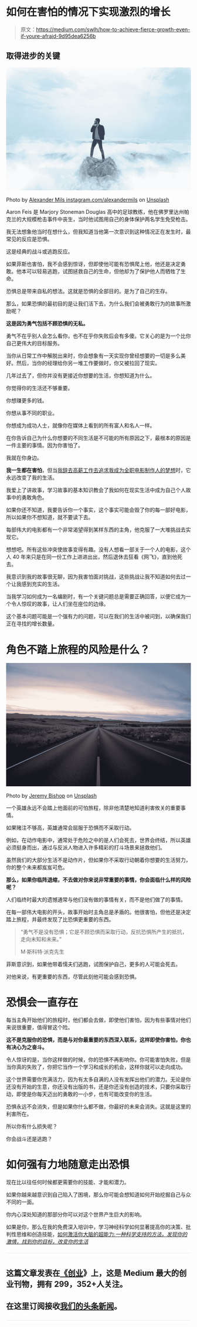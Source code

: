 # 如何在害怕的情况下实现激烈的增长

> 原文：<https://medium.com/swlh/how-to-achieve-fierce-growth-even-if-youre-afraid-9d95dea6256b>

## 取得进步的关键

![](img/b9d26ba8f54dbeb728e02808b8fbc8c4.png)

Photo by [Alexander Mils instagram.com/alexandermils](https://unsplash.com/@alexandermils?utm_source=medium&utm_medium=referral) on [Unsplash](https://unsplash.com?utm_source=medium&utm_medium=referral)

Aaron Feis 是 Marjory Stoneman Douglas 高中的足球教练，他在佛罗里达州帕克兰的大规模枪击事件中丧生，当时他试图用自己的身体保护两名学生免受枪击。

我无法想象他当时在想什么，但我知道当他第一次意识到这种情况正在发生时，最常见的反应是恐惧。

这是经典的战斗或逃跑反应。

如果菲斯也害怕，我不会感到惊讶，但即使他可能有恐惧爬上他，他还是决定勇敢。他本可以轻易逃跑，试图拯救自己的生命，但他却为了保护他人而牺牲了生命。

恐惧总是带来自私的想法。这就是恐惧的全部目的。是为了自己的生存。

那么，如果恐惧的最初目的是让我们活下去，为什么我们会被勇敢行为的故事所激励呢？

**这是因为勇气包括不顾恐惧的无私。**

勇气不在乎别人会怎么看你，也不在乎你失败后会有多傻。它关心的是为一个比你自己更伟大的目标服务。

当你从日常工作中解脱出来时，你会想象有一天实现你曾经想要的一切是多么美好。然后，当你的经理给你另一堆工作要做时，你又被拉回了现实。

几年过去了，但你并没有更接近你想要的生活，你想知道为什么。

你觉得你的生活还不够重要。

你想赚更多的钱。

你想从事不同的职业。

你想成为成功人士，就像你在媒体上看到的所有富人和名人一样。

在你告诉自己为什么你想要的不同生活是不可能的所有原因之下，最根本的原因是一件主要的事情。因为你害怕了。

我就在你身边。

**我一生都在害怕**，但当[我辞去高薪工作去追求我成为全职电影制作人的梦想](/swlh/5-important-lessons-i-learned-from-quitting-my-high-paying-job-to-pursue-my-dreams-3e3364d880fb)时，它永远改变了我的生活。

我爱上了讲故事，学习故事的基本知识教会了我如何在现实生活中成为自己个人故事中的勇敢角色。

如果你还不知道，我要告诉你一个事实，这个事实可能会毁了你的每一部好电影，所以如果你不想知道，就不要读下去。

每部伟大的电影都有一个非常渴望得到某样东西的主角，他克服了一大堆挑战去实现它。

想想吧。所有这些冲突使故事变得有趣。没有人想看一部关于一个人的电影，这个人 40 年来只是在同一份工作上进进出出，然后退休去狂看《网飞》，直到他死去。

我意识到我的故事很无聊，因为我害怕面对挑战，这些挑战让我不知道如何去过一个让我感到充实的生活。

当我学习如何成为一名编剧时，有一个关键问题总是需要正确回答，以便它成为一个令人惊叹的故事，让人们坐在座位的边缘。

这个基本问题可能是一个强有力的问题，可以在我们的生活中被问到，以确保我们正在寻找的增长数量。

# 角色不踏上旅程的风险是什么？

![](img/15d2eb31957d37d2c4cabd4eba051370.png)

Photo by [Jeremy Bishop](https://unsplash.com/@tentides?utm_source=medium&utm_medium=referral) on [Unsplash](https://unsplash.com?utm_source=medium&utm_medium=referral)

一个英雄永远不会踏上他面前的可怕旅程，除非他清楚地知道利害攸关的重要事情。

如果赌注不够高，英雄通常会屈服于恐惧而不采取行动。

例如，在动作电影中，通常处于危险之中的是人们会死去，世界会终结，所以英雄必须挺身而出，通过与反派人物进入许多精彩的打斗场景来拯救他们。

虽然我们的大部分生活不是动作片，但如果你不采取行动朝着你想要的生活努力，你的整个未来都岌岌可危。

**那么，如果你临阵退缩，不去做对你来说非常重要的事情，你会面临什么样的风险呢？**

人们临终时最大的遗憾通常与他们没有做的事情有关，而不是他们做了的事情。

在每一部伟大电影的开头，故事开始时主角总是矛盾的。他很害怕，但他还是决定踏上旅程，并最终发现了比恐惧更重要的东西。

> “勇气不是没有恐惧；它是不顾恐惧而采取行动，反抗恐惧所产生的抵抗，走向未知和未来。”
> 
> M·斯科特·派克先生

菲斯意识到，如果他带着懦夫们逃跑，试图保护自己，更多的人可能会死去。

对他来说，有更重要的东西，尽管此刻他可能会感到恐惧。

# 恐惧会一直存在

每当主角开始他们的旅程时，他们都会去做，即使他们害怕，因为有些事情对他们来说很重要，值得冒这个险。

**这不是克服你的恐惧，而是与对你最重要的东西深入联系，这样即使你害怕，你也有决心为之奋斗。**

令人惊讶的是，当你这样做的时候，你的恐惧不再影响你。你可能害怕失败，但是当你真的失败了，你把它当作一个学习和成长的机会，这样你就可以走向成功。

这个世界需要你充满活力，因为有太多自满的人没有发挥出他们的潜力。无论是你还没有开始的生意，你还没有出版的书，还是你还没有创造的技术，只要你采取行动，即使是你每天迈出的勇敢的一小步，也有可能改变你的生活。

恐惧永远不会消失，但是如果你什么都不做，你最好的未来会消失。这就是这里的利害所在。

所以你有什么损失呢？

你会战斗还是逃跑？

# 如何强有力地随意走出恐惧

现在比以往任何时候都更需要你的技能、才能和潜力。

如果你越来越意识到自己陷入了困境，那么你可能会想知道如何开始挖掘自己与众不同的一面。

你内心深处知道的那部分你可以对这个世界产生巨大的影响。

如果是你，那么在我的免费深入培训中，学习神经科学如何显著提高你的决策、批判性思维和创造技能，[如何激活你大脑的超能力:*一种科学支持的方法，发现你的激情，找到你的目标，改变你的生活*](https://mailchi.mp/92ca462e034d/neurohacking-masterclass-training-session)

![](img/731acf26f5d44fdc58d99a6388fe935d.png)

## 这篇文章发表在[《创业](https://medium.com/swlh)》上，这是 Medium 最大的创业刊物，拥有 299，352+人关注。

## 在这里订阅接收[我们的头条新闻](http://growthsupply.com/the-startup-newsletter/)。

![](img/731acf26f5d44fdc58d99a6388fe935d.png)